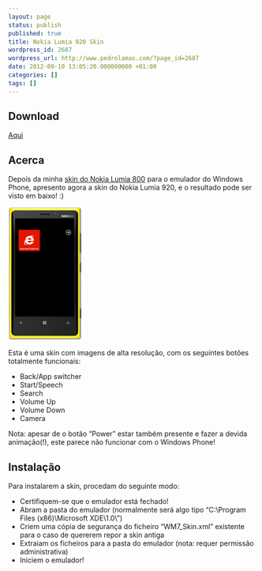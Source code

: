 ```yaml
---
layout: page
status: publish
published: true
title: Nokia Lumia 920 Skin
wordpress_id: 2687
wordpress_url: http://www.pedrolamas.com/?page_id=2687
date: 2012-09-10 13:05:20.000000000 +01:00
categories: []
tags: []
---
```

Download
--------

[Aqui](https://www.pedrolamas.com/windows-phone/nokia-lumia-920-skin/)

Acerca
------

Depois da minha [skin do Nokia Lumia 800](/windows-phone/nokia-lumia-800-skin/) para o emulador do Windows Phone, apresento agora a skin do Nokia Lumia 920, e o resultado pode ser visto em baixo! :)

[![](/wp-content/uploads/2012/09/Nokia-Lumia-920-thumb.png "Nokia Lumia 920 skin for Windows Phone Emulator")](/wp-content/uploads/2012/09/Nokia-Lumia-920.png)

Esta é uma skin com imagens de alta resolução, com os seguintes botões totalmente funcionais:

-   Back/App switcher
-   Start/Speech
-   Search
-   Volume Up
-   Volume Down
-   Camera

Nota: apesar de o botão “Power” estar também presente e fazer a devida animação(!), este parece não funcionar com o Windows Phone!

Instalação
----------

Para instalarem a skin, procedam do seguinte modo:

-   Certifiquem-se que o emulador está fechado!
-   Abram a pasta do emulador (normalmente será algo tipo “C:\\Program Files (x86)\\Microsoft XDE\\1.0\\”)
-   Criem uma cópia de segurança do ficheiro “WM7\_Skin.xml” existente para o caso de quererem repor a skin antiga
-   Extraiam os ficheiros para a pasta do emulador (nota: requer permissão administrativa)
-   Iniciem o emulador!

